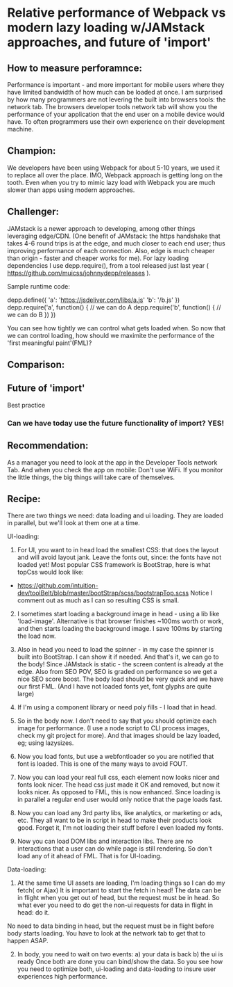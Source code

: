 
# Relative performance of Webpack vs modern lazy loading w/JAMstack approaches, and future of 'import'

## How to measure perforamnce:
Performance is important - and more important for mobile users where they have limited bandwidth of how much can be loaded at once.
I am surprised by how many programmers are not levering the built into browsers tools: the network tab. The browsers developer tools network tab will show you the performance of your application that the end user on a mobile device would have. To often programmers use their own experience on their development machine.

## Champion:
We developers have been using Webpack for about 5-10 years, we used it to replace <script src="main.js"></script> all over the place. 
IMO, Webpack approach is getting long on the tooth. Even when you try to mimic lazy load with Webpack you are much slower than apps using modern approaches.

## Challenger:
JAMstack is a newer approach to developing, among other things leveraging edge/CDN. (One benefit of JAMstack: the https handshake that takes 4-6 round 
trips is at the edge, and much closer to each end user; thus improving performance of each connection. Also, edge is much cheaper than origin - faster and cheaper works for me). For lazy loading dependencies I use depp.require(), from a tool released just last year ( https://github.com/muicss/johnnydepp/releases ).

Sample runtime code:

depp.define({
	'a': 'https://jsdeliver.com/libs/a.js'
	'b': '/b.js'
})
depp.require('a', function() {
	// we can do A
	depp.require('b', function() {
		// we can do B
	})
})

You can see how tightly we can control what gets loaded when. So now that we can control loading, how should we maximite the performance of the 'first meaningful paint'(FML)?

## Comparison:


## Future of 'import' 

Best practice


### Can we have today use the future functionality of import? YES!




## Recommendation:

As a manager you need to look at the app in the Developer Tools network Tab.
And when you check the app on mobile: Don't use WiFi. 
If you monitor the little things, the big things will take care of themselves. 

## Recipe:
There are two things we need: data loading and ui loading. They are loaded in parallel, but we'll look at them one at a time.

UI-loading:

1. For UI, you want to in head load the smallest CSS: that does the layout and will avoid layout jank.
Leave the fonts out, since: the fonts have not loaded yet! 
Most popular CSS framework is BootStrap, here is what topCss would look like:
- https://github.com/intuition-dev/toolBelt/blob/master/bootStrap/scss/bootstrapTop.scss
Notice I comment out as much as I can so resulting CSS is small.

2. I sometimes start loading a background image in head - using a lib like 'load-image'. Alternative is that browser finishes ~100ms worth or work, and then starts
loading the background image. I save 100ms by starting the load now.

3. Also in head you need to load the spinner - in my case the spinner is built into BootStrap. I can show it if needed.
And that's it, we can go to the body!
Since JAMstack is static - the screen content is already at the edge. Also from SEO POV, SEO is graded on performance so we get a nice SEO score boost.
The body load should be very quick and we have our first FML.  (And I have not loaded fonts yet, font glyphs are quite large)

4. If I'm using a component library or need poly fills - I load that in head. 

5. So in the body now. I don't need to say that you should optimize each image for performance. (I use a node script to CLI process images, check my git project for more).
And that images should be lazy loaded, eg; using lazysizes.

6. Now you load fonts, but use a webfontloader so you are notified that font is loaded. This is one of the many ways to avoid FOUT. 

7. Now you can load your real full css, each element now looks nicer and fonts look nicer. The head css just made it OK and removed, but now it looks nicer. As opposed to FML, this is now enhanced. Since loading is in parallel a regular end user would only notice that the page loads fast.

8. Now you can load any 3rd party libs, like analytics, or marketing or ads, etc. They all want to be in script in head to make their products look good. Forget it, I'm not
loading their stuff before I even loaded my fonts. 

9. Now you can load DOM libs and interaction libs. There are no interactions that a user can do while page is still rendering. So don't load any of it ahead of FML.
That is for UI-loading.

Data-loading:

1. At the same time UI assets are loading, I'm loading things so I can do my fetch( or Ajax)
It is important to start the fetch in head!
The data can be in flight when you get out of head, but the request must be in head.
So what ever you need to do get the non-ui requests for data in flight in head: do it.

No need to data binding in head, but the request must be in flight before body starts loading. 
You have to look at the network tab to get that to happen ASAP.

2. In body, you need to wait on two events:
a) your data is back
b) the ui is ready
Once both are done you can bind/show the data.
So you see how you need to optimize both, ui-loading and data-loading to insure user experiences high performance.



















